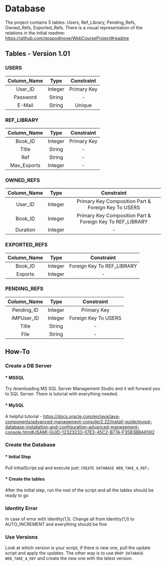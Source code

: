 # Database

The project contains 5 tables: Users, Ref_Library, Pending_Refs, Owned_Refs, Exported_Refs. There is a visual representation of the relations in the initial readme: https://github.com/gospodinove/WebCourseProject#readme

## Tables - Version 1.01
### USERS
| Column_Name | Type | Constraint |
|:--:|:--:|:--:|
| User_ID | Integer | Primary Key |
| Password | String | - |
| E-Mail | String | Unique |

### REF_LIBRARY
| Column_Name | Type | Constraint |
|:--:|:--:|:--:|
| Book_ID | Integer | Primary Key |
| Title | String | - |
| Ref | String | - |
| Max_Exports | Integer | - |

### OWNED_REFS
| Column_Name | Type | Constraint |
|:--:|:--:|:--:|
| User_ID | Integer | Primary Key Composition Part & Foreign Key To USERS |
| Book_ID | Integer | Primary Key Composition Part & Foreign Key To REF_LIBRARY |
| Duration | Integer | - |

### EXPORTED_REFS
| Column_Name | Type | Constraint |
|:--:|:--:|:--:|
| Book_ID | Integer | Foreign Key To REF_LIBRARY |
| Exports | Integer | - |

### PENDING_REFS
| Column_Name | Type | Constraint |
|:--:|:--:|:--:|
| Pending_ID | Integer | Primary Key |
| IMPUser_ID | Integer | Foreign Key To USERS |
| Title | String | - |
| File | String | - |

## How-To
### Create a DB Server
#### * MSSQL 
Try downloading MS SQL Server Management Studio and it will forward you to SQL Server. There is tutorial with everything needed.
#### * MySQL
A helpful tutorial - https://docs.oracle.com/en/java/java-components/advanced-management-console/2.22/install-guide/mysql-database-installation-and-configuration-advanced-management-console.html#JSAMI-GUID-12323233-07E3-45C2-B77A-F35B3BBA6592
### Create the Database
#### * Initial Step
Pull InitialScript.sql and execute just:
`CREATE DATABASE WEB_TAKE_A_REF;`
#### * Create the tables
After the initial step, run the rest of the script and all the tables should be ready to go
### Identity Error
In case of error with Identity(1,1). Change all from Identity(1,1) to AUTO_INCREMENT and everything should be fine
### Use Versions
Look at which version is your script, if there is new one, pull the update script and apply the updates. The other way is to use `DROP DATABASE WEB_TAKE_A_REF` and create the new one with the latest version.
